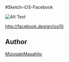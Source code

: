 #Sketch-iOS-Facebook


![Alt Text](https://github.com/Sketch-MMizogaki/Sketch-iOS-Facebook/blob/master/Facebook.png)  

http://facebook.design/ios10

## Author

[MizogakiMasahito](https://github.com/MMizogaki)
